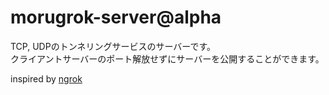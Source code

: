 # morugrok-server@alpha
TCP, UDPのトンネリングサービスのサーバーです。<br>
クライアントサーバーのポート解放せずにサーバーを公開することができます。

inspired by [ngrok](https://ngrok.com/)
